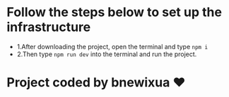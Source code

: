 # Follow the steps below to set up the infrastructure

- 1.After downloading the project, open the terminal and type `npm i`
- 2.Then type `npm run dev` into the terminal and run the project.


# Project coded by bnewixua ❤️
